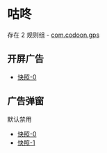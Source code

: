 # 咕咚

存在 2 规则组 - [com.codoon.gps](/src/apps/com.codoon.gps.ts)

## 开屏广告

- [快照-0](https://i.gkd.li/import/13348806)

## 广告弹窗

默认禁用

- [快照-0](https://i.gkd.li/import/13358586)
- [快照-1](https://i.gkd.li/import/13348663)
